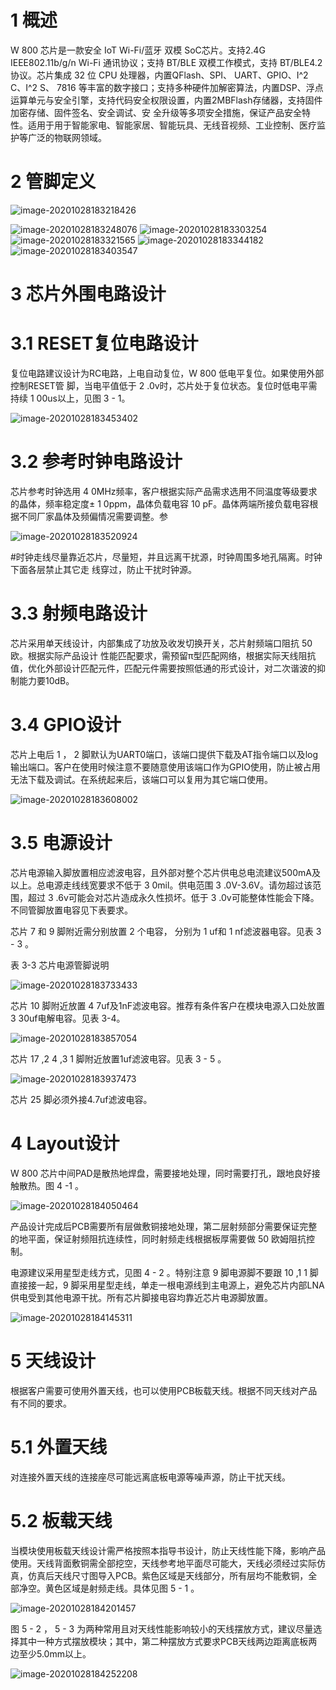 # 1 概述

 W 800 芯片是一款安全 IoT Wi-Fi/蓝牙 双模 SoC芯片。支持2.4G IEEE802.11b/g/n Wi-Fi 通讯协议；支持 BT/BLE 双模工作模式，支持 BT/BLE4.2 协议。芯片集成 32 位 CPU 处理器，内置QFlash、SPI、 UART、GPIO、I^2 C、I^2 S、 7816 等丰富的数字接口；支持多种硬件加解密算法，内置DSP、浮点运算单元与安全引擎，支持代码安全权限设置，内置2MBFlash存储器，支持固件加密存储、固件签名、安全调试、安
全升级等多项安全措施，保证产品安全特性。适用于用于智能家电、智能家居、智能玩具、无线音视频、工业控制、医疗监护等广泛的物联网领域。

# 2 管脚定义

![image-20201028183218426](image-20201028183218426.png)

![image-20201028183248076](image-20201028183248076.png)
![image-20201028183303254](image-20201028183303254.png)
![image-20201028183321565](image-20201028183321565.png)
![image-20201028183344182](image-20201028183344182.png)
![image-20201028183403547](image-20201028183403547.png)

# 3 芯片外围电路设计

# 3.1 RESET复位电路设计

复位电路建议设计为RC电路，上电自动复位，W 800 低电平复位。如果使用外部控制RESET管 脚，当电平值低于 2 .0v时，芯片处于复位状态。复位时低电平需持续 1 00us以上，见图 3 - 1。

![image-20201028183453402](image-20201028183453402.png)

# 3.2 参考时钟电路设计

 芯片参考时钟选用 4 0MHz频率，客户根据实际产品需求选用不同温度等级要求的晶体，频率稳定度± 1 0ppm，晶体负载电容 10 pF。晶体两端所接负载电容根据不同厂家晶体及频偏情况需要调整。参

![image-20201028183520924](image-20201028183520924.png)

#时钟走线尽量靠近芯片，尽量短，并且远离干扰源，时钟周围多地孔隔离。时钟下面各层禁止其它走 线穿过，防止干扰时钟源。

# 3.3 射频电路设计

芯片采用单天线设计，内部集成了功放及收发切换开关，芯片射频端口阻抗 50 欧。根据实际产品设计 性能匹配要求，需预留π型匹配网络，根据实际天线阻抗值，优化外部设计匹配元件，匹配元件需要按照低通的形式设计，对二次谐波的抑制能力要10dB。

# 3.4 GPIO设计

芯片上电后 1 ， 2 脚默认为UART0端口，该端口提供下载及AT指令端口以及log输出端口。客户在使用时候注意不要随意使用该端口作为GPIO使用，防止被占用无法下载及调试。在系统起来后，该端口可以复用为其它端口使用。

![image-20201028183608002](image-20201028183608002.png)

# 3.5 电源设计
芯片电源输入脚放置相应滤波电容，且外部对整个芯片供电总电流建议500mA及以上。总电源走线线宽要求不低于 3 0mil。供电范围 3 .0V-3.6V。请勿超过该范围，超过 3 .6v可能会对芯片造成永久性损坏。低于 3 .0v可能整体性能会下降。不同管脚放置电容见下表要求。

芯片 7 和 9 脚附近需分别放置 2 个电容， 分别为 1 uf和 1 nf滤波器电容。见表 3 - 3 。

表 3-3 芯片电源管脚说明

![image-20201028183733433](image-20201028183733433.png)

芯片 10 脚附近放置 4 7uf及1nF滤波电容。推荐有条件客户在模块电源入口处放置 3 30uf电解电容。见表 3-4。

![image-20201028183857054](image-20201028183857054.png)



芯片 17 ,2 4 ,3 1 脚附近放置1uf滤波电容。见表 3 - 5 。


 ![image-20201028183937473](image-20201028183937473.png)

 芯片 25 脚必须外接4.7uf滤波电容。


# 4 Layout设计

W 800 芯片中间PAD是散热地焊盘，需要接地处理，同时需要打孔，跟地良好接触散热。图 4 -1 。

![image-20201028184050464](image-20201028184050464.png)

产品设计完成后PCB需要所有层做敷铜接地处理，第二层射频部分需要保证完整的地平面，保证射频阻抗连续性，同时射频走线根据板厚需要做 50 欧姆阻抗控制。

电源建议采用星型走线方式，见图 4 - 2 。特别注意 9 脚电源脚不要跟 10 ,1 1 脚直接接一起，9 脚采用星型走线，单走一根电源线到主电源上，避免芯片内部LNA供电受到其他电源干扰。所有芯片脚接电容均靠近芯片电源脚放置。

![image-20201028184145311](image-20201028184145311.png)


# 5 天线设计

根据客户需要可使用外置天线，也可以使用PCB板载天线。根据不同天线对产品有不同的要求。

# 5.1 外置天线

对连接外置天线的连接座尽可能远离底板电源等噪声源，防止干扰天线。

# 5.2 板载天线

当模块使用板载天线设计需严格按照本指导书设计，防止天线性能下降，影响产品使用。天线背面敷铜需全部挖空，天线参考地平面尽可能大，天线必须经过实际仿真，仿真后天线尺寸图导入PCB。紫色区域是天线部分，所有层均不能敷铜，全部净空。黄色区域是射频走线。具体见图 5 - 1 。

![image-20201028184201457](image-20201028184201457.png)



图 5 - 2 ， 5 - 3 为两种常用且对天线性能影响较小的天线摆放方式，建议尽量选择其中一种方式摆放模块；其中，第二种摆放方式要求PCB天线两边距离底板两边至少5.0mm以上。

![image-20201028184252208](image-20201028184252208.png)